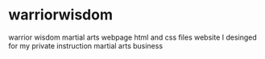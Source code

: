 # warriorwisdom
warrior wisdom martial arts webpage html and css files
website I desinged for my private instruction martial arts business

